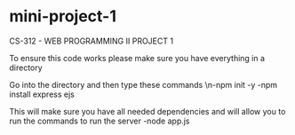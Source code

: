 # mini-project-1
CS-312 - WEB PROGRAMMING II PROJECT 1

To ensure this code works please make sure you have everything in a directory

Go into the directory and then type these commands
\n-npm init -y
-npm install express ejs

This will make sure you have all needed dependencies and will allow you to run the commands to run the server
-node app.js
